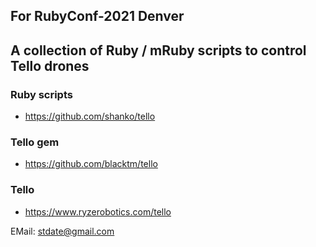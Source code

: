## For RubyConf-2021 Denver
## A collection of Ruby / mRuby scripts to control Tello drones

### Ruby scripts
* https://github.com/shanko/tello

### Tello gem
* https://github.com/blacktm/tello

### Tello
* https://www.ryzerobotics.com/tello

EMail: stdate@gmail.com

